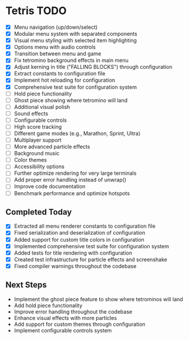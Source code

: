 # Tetris TODO

- [x] Menu navigation (up/down/select)
- [x] Modular menu system with separated components
- [x] Visual menu styling with selected item highlighting
- [x] Options menu with audio controls
- [x] Transition between menu and game
- [x] Fix tetromino background effects in main menu
- [x] Adjust kerning in title ("FALLING BLOCKS") through configuration
- [x] Extract constants to configuration file
- [x] Implement hot reloading for configuration
- [x] Comprehensive test suite for configuration system
- [ ] Hold piece functionality
- [ ] Ghost piece showing where tetromino will land
- [ ] Additional visual polish
- [ ] Sound effects
- [ ] Configurable controls
- [ ] High score tracking
- [ ] Different game modes (e.g., Marathon, Sprint, Ultra)
- [ ] Multiplayer support
- [ ] More advanced particle effects
- [ ] Background music
- [ ] Color themes
- [ ] Accessibility options
- [ ] Further optimize rendering for very large terminals
- [ ] Add proper error handling instead of unwrap()
- [ ] Improve code documentation
- [ ] Benchmark performance and optimize hotspots

## Completed Today

- [x] Extracted all menu renderer constants to configuration file
- [x] Fixed serialization and deserialization of configuration
- [x] Added support for custom title colors in configuration
- [x] Implemented comprehensive test suite for configuration system
- [x] Added tests for title rendering with configuration
- [x] Created test infrastructure for particle effects and screenshake
- [x] Fixed compiler warnings throughout the codebase

## Next Steps

- Implement the ghost piece feature to show where tetrominos will land
- Add hold piece functionality
- Improve error handling throughout the codebase
- Enhance visual effects with more particles
- Add support for custom themes through configuration
- Implement configurable controls system
